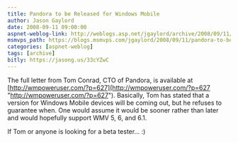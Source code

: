 ```yaml
---
title: Pandora to be Released for Windows Mobile
author: Jason Gaylord
date: 2008-09-11 09:00:00
aspnet-weblog-link: http://weblogs.asp.net/jgaylord/archive/2008/09/11/pandora-to-be-released-for-windows-mobile.aspx
msmvps_path: https://blogs.msmvps.com/jgaylord/2008/09/11/pandora-to-be-released-for-windows-mobile/
categories: [aspnet-weblog]
tags: [archive]
bitly: https://jasong.us/33cYZwC
---
```


The full letter from Tom Conrad, CTO of Pandora, is available at [http://wmpoweruser.com/?p=627](http://wmpoweruser.com/?p=627 "http://wmpoweruser.com/?p=627"). Basically, Tom has stated that a version for Windows Mobile devices will be coming out, but he refuses to guarantee when. One would assume it would be sooner rather than later and would hopefully support WMV 5, 6, and 6.1.

If Tom or anyone is looking for a beta tester... :)